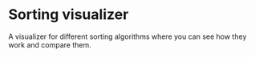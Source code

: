 # Sorting visualizer
A visualizer for different sorting algorithms where you can see how they work and compare them.
